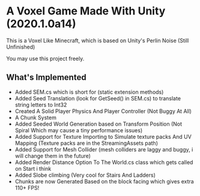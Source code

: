 A Voxel Game Made With Unity (2020.1.0a14)
========================================

This is a Voxel Like Minecraft, which is based on Unity's Perlin Noise (Still Unfinished)

You may use this project freely.

What's Implemented
------------------
- Added SEM.cs which is short for (static extension methods)
- Added Seed Translation (look for GetSeed() in SEM.cs) to translate string letters to Int32
- Created A Solid Player Physics And Player Controller (Not Buggy At All)
- A Chunk System
- Added Seeded World Generation based on Transform Position (Not Spiral Which may cause a tiny performance issues)
- Added Support for Texture Importing to Simulate texture packs And UV Mapping
(Texture packs are in the StreamingAssets path)
- Added Support for Mesh Collider (mesh colliders are laggy and buggy, i will change them in the future)
- Added Render Distance Option To The World.cs class which gets called on Start i think
- Added Slobe climbing (Very cool for Stairs And Ladders)
- Chunks are now Generated Based on the block facing which gives extra 110+ FPS!
